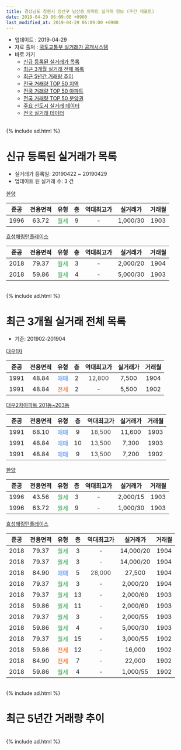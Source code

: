 ```yaml
---
title: 경상남도 창원시 성산구 남산동 아파트 실거래 정보 (주간 레포트)
date: 2019-04-29 06:09:00 +0900
last_modified_at: 2019-04-29 06:09:00 +0900
---
```


* 업데이트 : 2019-04-29
* 자료 출처 : [국토교통부 실거래가 공개시스템](http://rt.molit.go.kr)
* 바로 가기
    * [신규 등록된 실거래가 목록](#신규-등록된-실거래가-목록)
    * [최근 3개월 실거래 전체 목록](#최근-3개월-실거래-전체-목록)
    * [최근 5년간 거래량 추이](#최근-5년간-거래량-추이)
    * [전국 거래량 TOP 50 지역](https://inasie.github.io/apt-trade-info/최근-3개월-전국에서-가장-거래가-많이-발생한-지역)
    * [전국 거래량 TOP 50 아파트](https://inasie.github.io/apt-trade-info/최근-3개월-전국에서-가장-거래가-많이-발생한-아파트)
    * [전국 거래량 TOP 50 분양권](https://inasie.github.io/apt-trade-info/최근-3개월-전국에서-가장-거래가-많이-발생한-분양권)
    * [주요 신도시 실거래 데이터](https://inasie.github.io/apt-trade-info/주요-신도시)
    * [전국 실거래 데이터](https://inasie.github.io/apt-trade-info/전국)
<br>
{% include ad.html %}
<br>

# 신규 등록된 실거래가 목록
* 실거래가 등록일: 20190422 ~ 20190429
* 업데이트 된 실거래 수: 3 건


[한양](https://search.naver.com/search.naver?query=%EA%B2%BD%EC%83%81%EB%82%A8%EB%8F%84+%EC%B0%BD%EC%9B%90%EC%8B%9C+%EC%84%B1%EC%82%B0%EA%B5%AC+%EB%82%A8%EC%82%B0%EB%8F%99+%ED%95%9C%EC%96%91)

|준공|전용면적|유형|층|역대최고가|실거래가|거래월|
|:---:|:---:|:---:|:---:|:---:|:---:|:---:|
|1996|63.72|<span style="color:#34a853">월세</span>|9|<span style="color:#444444">-</span>|1,000/30|1903|

[효성해링턴플레이스](https://search.naver.com/search.naver?query=%EA%B2%BD%EC%83%81%EB%82%A8%EB%8F%84+%EC%B0%BD%EC%9B%90%EC%8B%9C+%EC%84%B1%EC%82%B0%EA%B5%AC+%EB%82%A8%EC%82%B0%EB%8F%99+%ED%9A%A8%EC%84%B1%ED%95%B4%EB%A7%81%ED%84%B4%ED%94%8C%EB%A0%88%EC%9D%B4%EC%8A%A4)

|준공|전용면적|유형|층|역대최고가|실거래가|거래월|
|:---:|:---:|:---:|:---:|:---:|:---:|:---:|
|2018|79.37|<span style="color:#34a853">월세</span>|3|<span style="color:#444444">-</span>|2,000/20|1904|
|2018|59.86|<span style="color:#34a853">월세</span>|4|<span style="color:#444444">-</span>|5,000/30|1903|


<br>
{% include ad.html %}
<br>

# 최근 3개월 실거래 전체 목록
* 기준: 201902-201904


[대우1차](https://search.naver.com/search.naver?query=%EA%B2%BD%EC%83%81%EB%82%A8%EB%8F%84+%EC%B0%BD%EC%9B%90%EC%8B%9C+%EC%84%B1%EC%82%B0%EA%B5%AC+%EB%82%A8%EC%82%B0%EB%8F%99+%EB%8C%80%EC%9A%B01%EC%B0%A8)

|준공|전용면적|유형|층|역대최고가|실거래가|거래월|
|:---:|:---:|:---:|:---:|:---:|:---:|:---:|
|1991|48.84|<span style="color:#4285f3">매매</span>|2|<span style="color:#444444">12,800</span>|7,500|1904|
|1991|48.84|<span style="color:#ff5a00">전세</span>|2|<span style="color:#444444">-</span>|5,500|1902|

[대우2차아파트 201동~203동](https://search.naver.com/search.naver?query=%EA%B2%BD%EC%83%81%EB%82%A8%EB%8F%84+%EC%B0%BD%EC%9B%90%EC%8B%9C+%EC%84%B1%EC%82%B0%EA%B5%AC+%EB%82%A8%EC%82%B0%EB%8F%99+%EB%8C%80%EC%9A%B02%EC%B0%A8%EC%95%84%ED%8C%8C%ED%8A%B8+201%EB%8F%99%7E203%EB%8F%99)

|준공|전용면적|유형|층|역대최고가|실거래가|거래월|
|:---:|:---:|:---:|:---:|:---:|:---:|:---:|
|1991|68.10|<span style="color:#4285f3">매매</span>|9|<span style="color:#444444">18,500</span>|11,600|1903|
|1991|48.84|<span style="color:#4285f3">매매</span>|10|<span style="color:#444444">13,500</span>|7,300|1903|
|1991|48.84|<span style="color:#4285f3">매매</span>|9|<span style="color:#444444">13,500</span>|7,200|1902|

[한양](https://search.naver.com/search.naver?query=%EA%B2%BD%EC%83%81%EB%82%A8%EB%8F%84+%EC%B0%BD%EC%9B%90%EC%8B%9C+%EC%84%B1%EC%82%B0%EA%B5%AC+%EB%82%A8%EC%82%B0%EB%8F%99+%ED%95%9C%EC%96%91)

|준공|전용면적|유형|층|역대최고가|실거래가|거래월|
|:---:|:---:|:---:|:---:|:---:|:---:|:---:|
|1996|43.56|<span style="color:#34a853">월세</span>|3|<span style="color:#444444">-</span>|2,000/15|1903|
|1996|63.72|<span style="color:#34a853">월세</span>|9|<span style="color:#444444">-</span>|1,000/30|1903|

[효성해링턴플레이스](https://search.naver.com/search.naver?query=%EA%B2%BD%EC%83%81%EB%82%A8%EB%8F%84+%EC%B0%BD%EC%9B%90%EC%8B%9C+%EC%84%B1%EC%82%B0%EA%B5%AC+%EB%82%A8%EC%82%B0%EB%8F%99+%ED%9A%A8%EC%84%B1%ED%95%B4%EB%A7%81%ED%84%B4%ED%94%8C%EB%A0%88%EC%9D%B4%EC%8A%A4)

|준공|전용면적|유형|층|역대최고가|실거래가|거래월|
|:---:|:---:|:---:|:---:|:---:|:---:|:---:|
|2018|79.37|<span style="color:#34a853">월세</span>|3|<span style="color:#444444">-</span>|14,000/20|1904|
|2018|79.37|<span style="color:#34a853">월세</span>|3|<span style="color:#444444">-</span>|14,000/20|1904|
|2018|84.90|<span style="color:#4285f3">매매</span>|5|<span style="color:#444444">28,000</span>|27,500|1904|
|2018|79.37|<span style="color:#34a853">월세</span>|3|<span style="color:#444444">-</span>|2,000/20|1904|
|2018|79.37|<span style="color:#34a853">월세</span>|13|<span style="color:#444444">-</span>|2,000/60|1903|
|2018|59.86|<span style="color:#34a853">월세</span>|11|<span style="color:#444444">-</span>|2,000/60|1903|
|2018|79.37|<span style="color:#34a853">월세</span>|3|<span style="color:#444444">-</span>|2,000/55|1903|
|2018|59.86|<span style="color:#34a853">월세</span>|4|<span style="color:#444444">-</span>|5,000/30|1903|
|2018|79.37|<span style="color:#34a853">월세</span>|15|<span style="color:#444444">-</span>|3,000/55|1902|
|2018|59.86|<span style="color:#ff5a00">전세</span>|12|<span style="color:#444444">-</span>|16,000|1902|
|2018|84.90|<span style="color:#ff5a00">전세</span>|7|<span style="color:#444444">-</span>|22,000|1902|
|2018|59.86|<span style="color:#34a853">월세</span>|4|<span style="color:#444444">-</span>|1,000/55|1902|


<br>
{% include ad.html %}
<br>

# 최근 5년간 거래량 추이


<div style="width:100%;">
    <canvas id="deal_progress" height="200"></canvas>
</div>

<script>
new Chart(document.getElementById("deal_progress"), {
    type: 'line',
    data: {
        labels: ['201404','201405','201406','201407','201408','201409','201410','201411','201412','201501','201502','201503','201504','201505','201506','201507','201508','201509','201510','201511','201512','201601','201602','201603','201604','201605','201606','201607','201608','201609','201610','201611','201612','201701','201702','201703','201704','201705','201706','201707','201708','201709','201710','201711','201712','201801','201802','201803','201804','201805','201806','201807','201808','201809','201810','201811','201812','201901','201902','201903','201904'],
        datasets: [{
            label: '매매',
            pointRadius: 1,
            data: [6, 7, 3, 9, 11, 16, 33, 15, 15, 18, 32, 42, 25, 13, 9, 14, 18, 17, 12, 9, 3, 1, 0, 1, 7, 2, 1, 4, 1, 3, 1, 5, 2, 2, 2, 6, 2, 4, 1, 3, 1, 1, 0, 0, 2, 1, 1, 0, 0, 4, 6, 6, 6, 4, 6, 1, 5, 2, 1, 2, 2],
            borderColor: "rgba(255, 201, 14, 1)",
            backgroundColor: "rgba(255, 201, 14, 0.5)",
            fill: false,
            lineTension: 0
        },{
            label: '전월세',
            pointRadius: 1,
            data: [9, 3, 6, 4, 2, 6, 2, 6, 1, 9, 1, 4, 1, 3, 1, 4, 5, 0, 0, 2, 0, 1, 1, 1, 3, 2, 2, 0, 2, 1, 2, 2, 3, 0, 2, 3, 1, 2, 1, 0, 0, 1, 1, 0, 2, 0, 3, 5, 6, 19, 37, 45, 39, 10, 10, 1, 3, 3, 5, 6, 3],
            borderColor: "rgba(0, 141, 185, 1)",
            backgroundColor: "rgba(0, 141, 185, 0.5)",
            fill: false,
            lineTension: 0
        }
        ]
    },
    options: {
        responsive: true,
        title: {
            display: false
        },
        tooltips: {
            mode: 'index',
            intersect: false
        },
        hover: {
            mode: 'nearest',
            intersect: true
        },
        scales: {
            xAxes: [{
                display: true,
                scaleLabel: {
                    display: true,
                    labelString: '년/월'
                }
            }],
            yAxes: [{
                display: true,
                ticks: {
                    suggestedMin: 0,
                },
                scaleLabel: {
                    display: true,
                    labelString: '실거래 수'
                }
            }]
        }
    }
});

</script>


<br>
{% include ad.html %}
<br>

